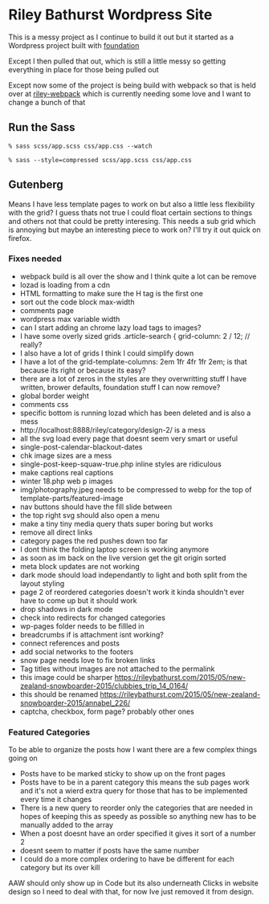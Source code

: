 # Riley Bathurst Wordpress Site

This is a messy project as I continue to build it out but it started as a Wordpress project built with [foundation](https://github.com/zurb/foundation-sites)

Except I then pulled that out, which is still a little messy so getting everything in place for those being pulled out

Except now some of the project is being build with webpack so that is held over at [riley-webpack](https://github.com/rileybathurst/riley-webpack) which is currently needing some love and I want to change a bunch of that

## Run the Sass
```% sass scss/app.scss css/app.css --watch```

```% sass --style=compressed scss/app.scss css/app.css```

## Gutenberg
Means I have less template pages to work on but also a little less flexibility with the grid?
I guess thats not true I could float certain sections to things and others not that could be pretty interesing.
This needs a sub grid which is annoying but maybe an interesting piece to work on?
I'll try it out quick on firefox.

### Fixes needed
- webpack build is all over the show and I think quite a lot can be remove
- lozad is loading from a cdn
- HTML formatting to make sure the H tag is the first one
- sort out the code block max-width
- comments page
- wordpress max variable width
- can I start adding an chrome lazy load tags to images?
- I have some overly sized grids .article-search { grid-column: 2 / 12; // really?
- I also have a lot of grids I think I could simplify down
- I have a lot of the grid-template-columns: 2em 1fr 4fr 1fr 2em; is that because its right or because its easy?
- there are a lot of zeros in the styles are they overwritting stuff I have written, brower defaults, foundation stuff I can now remove?
- global border weight
- comments css
- specific bottom is running lozad which has been deleted and is also a mess
- http://localhost:8888/riley/category/design-2/ is a mess
- all the svg load every page that doesnt seem very smart or useful
- single-post-calendar-blackout-dates
- chk image sizes are a mess
- single-post-keep-squaw-true.php inline styles are ridiculous
- make captions real captions
- winter 18.php web p images
- img/photography.jpeg needs to be compressed to webp for the top of template-parts/featured-image
- nav buttons should have the fill slide between
- the top right svg should also open a menu
- make a tiny tiny media query thats super boring but works
- remove all direct links
- category pages the red pushes down too far
- I dont think the folding laptop screen is working anymore
- as soon as im back on the live version get the git origin sorted
- meta block updates are not working
- dark mode should load independantly to light and both split from the layout styling
- page 2 of reordered categories doesn't work it kinda shouldn't ever have to come up but it should work
- drop shadows in dark mode
- check into redirects for changed categories
- wp-pages folder needs to be fillled in
- breadcrumbs if is attachment isnt working?
- connect references and posts
- add social networks to the footers
- snow page needs love to fix broken links
- Tag titles without images are not attached to the permalink
- this image could be sharper https://rileybathurst.com/2015/05/new-zealand-snowboarder-2015/clubbies_trip_14_0164/
- this should be renamed https://rileybathurst.com/2015/05/new-zealand-snowboarder-2015/annabel_226/
- captcha, checkbox, form page? probably other ones

### Featured Categories

To be able to organize the posts how I want there are a few complex things going on 
- Posts have to be marked sticky to show up on the front pages
- Posts have to be in a parent category this means the sub pages work and it's not a wierd extra query for those that has to be implemented every time it changes
- There is a new query to reorder only the categories that are needed in hopes of keeping this as speedy as possible so anything new has to be manually added to the array
- When a post doesnt have an order specified it gives it sort of a number 2
- doesnt seem to matter if posts have the same number
- I could do a more complex ordering to have be different for each category but its over kill

AAW should only show up in Code but its also underneath Clicks in website design so I need to deal with that, for now Ive just removed it from design.
